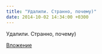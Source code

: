 ```yaml
---
title: "Удалили. Странно, почему)"
date: 2014-10-02 14:34:00 +0300
---
```


Удалили. Странно, почему)

[Вложение](/assets/vk_photos/3/NEj5zSiB9WM.jpg)
